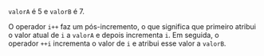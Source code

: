 `valorA` é 5 e `valorB` é 7.

O operador `i++` faz um pós-incremento, o que significa que primeiro atribui o valor atual de `i` a `valorA` e depois incrementa `i`. Em seguida, o operador `++i` incrementa o valor de `i` e atribui esse valor a `valorB`.